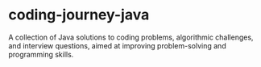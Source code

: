 # coding-journey-java
A collection of Java solutions to coding problems, algorithmic challenges, and interview questions, aimed at improving problem-solving and programming skills.
